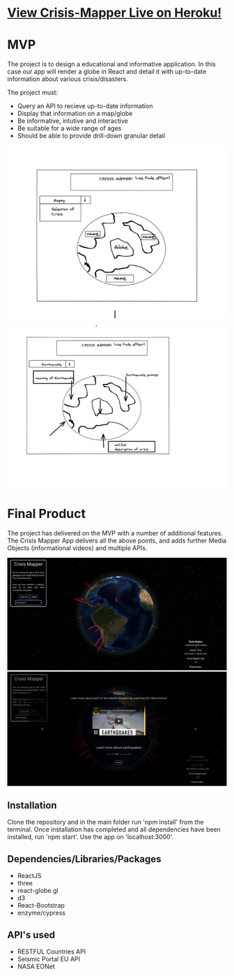 # [View Crisis-Mapper Live on Heroku!](https://crisis-mapper.herokuapp.com/ "View Live on Heroku!")


# MVP

The project is to design a educational and informative application. In this case our app will render a globe in React and detail it with up-to-date information about various crisis/disasters.

The project must:

- Query an API to recieve up-to-date information
- Display that information on a map/globe
- Be informative, intutive and interactive
- Be suitable for a wide range of ages
- Should be able to provide drill-down granular detail


![Wireframe 1](https://github.com/sailorjack94/crisis-mapper/blob/main/Wireframes/Landing%20page%20wireframe.png)

![Wireframe 2](https://github.com/sailorjack94/crisis-mapper/blob/main/Wireframes/Selection%20Wireframe.png)

# Final Product

The project has delivered on the MVP with a number of additional features. The Crisis Mapper App delivers all the above points, and adds further Media Objects (informational videos) and multiple APIs.

![Final_1](https://github.com/sailorjack94/crisis-mapper/blob/main/img/Screenshot%202021-06-02%20at%2013.30.41.png)
![Final_2](https://github.com/sailorjack94/crisis-mapper/blob/main/img/Screenshot%202021-06-02%20at%2013.31.07.png)

## Installation

Clone the repository and in the main folder run 'npm install' from the terminal. Once installation has completed and all dependencies have been installed, run 'npm start'. Use the app on 'localhost:3000'.

## Dependencies/Libraries/Packages

- ReactJS
- three
- react-globe.gl
- d3
- React-Bootstrap
- enzyme/cypress


## API's used

- RESTFUL Countries API
- Seismic Portal EU API
- NASA EONet
